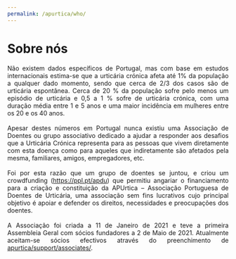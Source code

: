 ```yaml
---
permalink: /apurtica/who/
---
```

# Sobre nós

<div style="text-align: justify">
Não existem dados específicos de Portugal, mas com base em estudos internacionais estima-se que a urticária crónica afeta até 1% da população a qualquer dado momento, sendo que cerca de 2/3 dos casos são de urticária espontânea. Cerca de 20 % da população sofre pelo menos um episódio de urticária e 0,5 a 1 % sofre de urticária crónica, com uma duração média entre 1 e 5 anos e uma maior incidência em mulheres entre os 20 e os 40 anos.
</div><br>

<div style="text-align: justify">
Apesar destes números em Portugal nunca existiu uma Associação de Doentes ou grupo associativo dedicado a ajudar a responder aos desafios que a Urticária Crónica representa para as pessoas que vivem diretamente com esta doença como para aqueles que indiretamente são afetados pela mesma, familiares, amigos, empregadores, etc.
</div><br>

<div style="text-align: justify">
Foi por esta razão que um grupo de doentes se juntou, e criou um crowdfunding (<a href="https://ppl.pt/apdu">https://ppl.pt/apdu</a>) que permitiu angariar o financiamento para a criação e constituição da APUrtica – Associação Portuguesa de Doentes de Urticária, uma associação sem fins lucrativos cujo principal objetivo é apoiar e defender os direitos, necessidades e preocupações dos doentes.
</div><br>

<div style="text-align: justify">
A Associação foi criada a 11 de Janeiro de 2021 e teve a primeira Assembleia Geral com sócios fundadores a 2 de Maio de 2021. Atualmente aceitam-se sócios efectivos através do preenchimento de <a href="formulário">apurtica/support/associates/</a>.
</div>